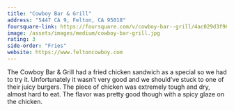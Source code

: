 ```yaml
---
title: "Cowboy Bar & Grill"
address: "5447 CA 9, Felton, CA 95018"
foursquare-link: https://foursquare.com/v/cowboy-bar--grill/4ac029d3f964a520009420e3
image: /assets/images/medium/cowboy-bar-grill.jpg
rating: 3
side-order: "Fries"
website: https://www.feltoncowboy.com
---
```


The Cowboy Bar & Grill had a fried chicken sandwich as a special so we had to try it. Unfortunately it wasn’t very good
and we should’ve stuck to one of their juicy burgers. The piece of chicken was extremely tough and dry, almost hard to
eat. The flavor was pretty good though with a spicy glaze on the chicken.
